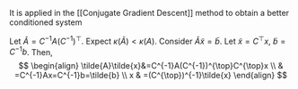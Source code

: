 It is applied in the [[Conjugate Gradient Descent]] method to obtain a better conditioned system

Let $\tilde{A}=C^{-1}A(C^{-1})^{\top}$. Expect $\kappa(\tilde{A})<\kappa(A)$. Consider $\tilde{A}\tilde{x}=\tilde{b}$. Let $\tilde{x}=C^{\top}x$, $\tilde{b}=C^{-1}b$. Then,
$$
\begin{align}
\tilde{A}\tilde{x}&=C^{-1}A(C^{-1})^{\top}C^{\top}x \\
 & =C^{-1}Ax=C^{-1}b=\tilde{b} \\
x & =(C^{\top})^{-1}\tilde{x}
\end{align}
$$